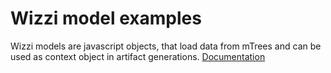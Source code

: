 # Wizzi model examples
Wizzi models are javascript objects, that load data from mTrees and can be used as context object in artifact generations.
[Documentation](https://wizzifactory.github.io/docs/models.html)
